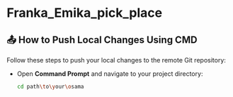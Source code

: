 # Franka_Emika_pick_place

## 📤 How to Push Local Changes Using CMD

Follow these steps to push your local changes to the remote Git repository:

- Open **Command Prompt** and navigate to your project directory:
  ```bash
  cd path\to\your\osama

